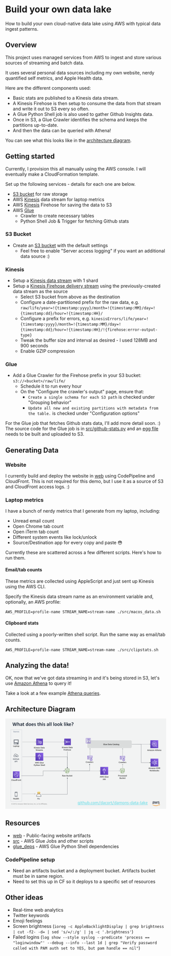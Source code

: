 # Build your own data lake

How to build your own cloud-native data lake using AWS with typical data ingest patterns.

## Overview

This project uses managed services from AWS to ingest and store various sources of streaming and batch data.

It uses several personal data sources including my own website, nerdy quantified self metrics, and Apple Health data.

Here are the different components used:
- Basic stats are published to a Kinesis data stream.
- A Kinesis Firehose is then setup to consume the data from that stream and write it out to S3 every so often.
- A Glue Python Shell job is also used to gather Github Insights data.
- Once in S3, a Glue Crawler identifies the schema and keeps the partitions up-to-date.
- And then the data can be queried with Athena!

You can see what this looks like in the [architecture diagram](#architecture-diagram).

## Getting started

Currently, I provision this all manually using the AWS console. I will eventually make a CloudFormation template.

Set up the following services - details for each one are below.

- [S3 bucket](#s3-bucket) for raw storage
- AWS [Kinesis](#kinesis) data stream for laptop metrics
- AWS [Kinesis](#kinesis) Firehose for saving the data to S3
- AWS [Glue](#glue)
  - Crawler to create necessary tables
  - Python Shell Job & Trigger for fetching Github stats

### S3 Bucket

- Create an [S3 bucket](https://s3.console.aws.amazon.com/s3/home) with the default settings
  - Feel free to enable "Server access logging" if you want an additional data source :)

### Kinesis

- Setup a [Kinesis data stream](https://console.aws.amazon.com/kinesis/home#/streams/create) with 1 shard
- Setup a [Kinesis Firehose delivery stream](https://console.aws.amazon.com/firehose/home#/wizard/nameAndSource) using the previously-created data stream as the source
  - Select S3 bucket from above as the destination
  - Configure a date-partitioned prefix for the raw data, e.g. `raw/life/year=!{timestamp:yyyy}/month=!{timestamp:MM}/day=!{timestamp:dd}/hour=!{timestamp:HH}/`
  - Configure a prefix for errors, e.g. `kinesisErrors/life/year=!{timestamp:yyyy}/month=!{timestamp:MM}/day=!{timestamp:dd}/hour=!{timestamp:HH}/!{firehose:error-output-type}`
  - Tweak the buffer size and interval as desired - I used 128MB and 900 seconds
  - Enable GZIP compression

### Glue

- Add a Glue Crawler for the Firehose prefix in your S3 bucket: `s3://<bucket>/raw/life/`
  - Schedule it to run every hour
  - On the "Configure the crawler's output" page, ensure that:
    - `Create a single schema for each S3 path` is checked under "Grouping behavior"
    - `Update all new and existing partitions with metadata from the table.` is checked under "Configuration options"

For the Glue job that fetches Github stats data, I'll add more detail soon. :) 
The source code for the Glue job is in [src/github-stats.py](src/github-stats.py) and an [egg file](glue_deps/) needs to be built and uploaded to S3.

## Generating Data

### Website

I currently build and deploy the website in [web](web/) using CodePipeline and CloudFront. This is not required for this demo, but I use it as a source of S3 and CloudFront access logs. :) 

### Laptop metrics

I have a bunch of nerdy metrics that I generate from my laptop, including:
- Unread email count
- Open Chrome tab count
- Open iTerm tab count
- Different system events like lock/unlock
- Source/Destination app for every copy and paste 😳

Currently these are scattered across a few different scripts. Here's how to run them.

#### Email/tab counts

These metrics are collected using AppleScript and just sent up Kinesis using the AWS CLI.

Specify the Kinesis data stream name as an environment variable and, optionally, an AWS profile:

```shell
AWS_PROFILE=profile-name STREAM_NAME=stream-name ./src/macos_data.sh
```

#### Clipboard stats

Collected using a poorly-written shell script. Run the same way as email/tab counts.

```shell
AWS_PROFILE=profile-name STREAM_NAME=stream-name ./src/clipstats.sh
```

## Analyzing the data!

OK, now that we've got data streaming in and it's being stored in S3, let's use [Amazon Athena](https://console.aws.amazon.com/athena/home) to query it!

Take a look at a few example [Athena queries](Notes_Athena.md).

## Architecture Diagram

![Damons Data Lake](web/assets/images/damons-data-lake-arch.png)

## Resources

- [web](web/) - Public-facing website artifacts
- [src](src/) - AWS Glue Jobs and other scripts
- [glue_deps](glue_deps/) - AWS Glue Python Shell dependencies

### CodePipeline setup

- Need an artifacts bucket and a deployment bucket. Artifacts bucket must be in same region.
- Need to set this up in CF so it deploys to a specific set of resources

## Other ideas

- Real-time web analytics
- Twitter keywords
- Emoji feelings
- Screen brightness (`ioreg -c AppleBacklightDisplay | grep brightness | cut -f2- -d= | sed 's/=/:/g' | jq -c '.brightness'`)
- Failed logins (`log show --style syslog --predicate 'process == "loginwindow"' --debug --info --last 1d | grep "Verify password called with PAM auth set to YES, but pam handle == nil"`)
